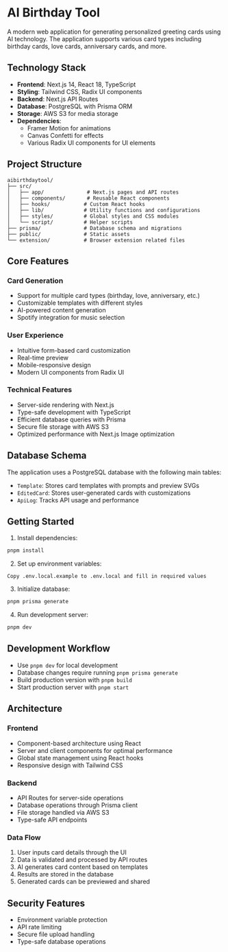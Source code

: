 # AI Birthday Tool

A modern web application for generating personalized greeting cards using AI technology. The application supports various card types including birthday cards, love cards, anniversary cards, and more.

## Technology Stack

- **Frontend**: Next.js 14, React 18, TypeScript
- **Styling**: Tailwind CSS, Radix UI components
- **Backend**: Next.js API Routes
- **Database**: PostgreSQL with Prisma ORM
- **Storage**: AWS S3 for media storage
- **Dependencies**: 
  - Framer Motion for animations
  - Canvas Confetti for effects
  - Various Radix UI components for UI elements

## Project Structure

```
aibirthdaytool/
├── src/
│   ├── app/              # Next.js pages and API routes
│   ├── components/       # Reusable React components
│   ├── hooks/           # Custom React hooks
│   ├── lib/             # Utility functions and configurations
│   ├── styles/          # Global styles and CSS modules
│   └── script/          # Helper scripts
├── prisma/              # Database schema and migrations
├── public/              # Static assets
└── extension/           # Browser extension related files
```

## Core Features

### Card Generation
- Support for multiple card types (birthday, love, anniversary, etc.)
- Customizable templates with different styles
- AI-powered content generation
- Spotify integration for music selection

### User Experience
- Intuitive form-based card customization
- Real-time preview
- Mobile-responsive design
- Modern UI components from Radix UI

### Technical Features
- Server-side rendering with Next.js
- Type-safe development with TypeScript
- Efficient database queries with Prisma
- Secure file storage with AWS S3
- Optimized performance with Next.js Image optimization

## Database Schema

The application uses a PostgreSQL database with the following main tables:
- `Template`: Stores card templates with prompts and preview SVGs
- `EditedCard`: Stores user-generated cards with customizations
- `ApiLog`: Tracks API usage and performance

## Getting Started

1. Install dependencies:
```bash
pnpm install
```

2. Set up environment variables:
```
Copy .env.local.example to .env.local and fill in required values
```

3. Initialize database:
```bash
pnpm prisma generate
```

4. Run development server:
```bash
pnpm dev
```

## Development Workflow

- Use `pnpm dev` for local development
- Database changes require running `pnpm prisma generate`
- Build production version with `pnpm build`
- Start production server with `pnpm start`

## Architecture

### Frontend
- Component-based architecture using React
- Server and client components for optimal performance
- Global state management using React hooks
- Responsive design with Tailwind CSS

### Backend
- API Routes for server-side operations
- Database operations through Prisma client
- File storage handled via AWS S3
- Type-safe API endpoints

### Data Flow
1. User inputs card details through the UI
2. Data is validated and processed by API routes
3. AI generates card content based on templates
4. Results are stored in the database
5. Generated cards can be previewed and shared

## Security Features
- Environment variable protection
- API rate limiting
- Secure file upload handling
- Type-safe database operations
